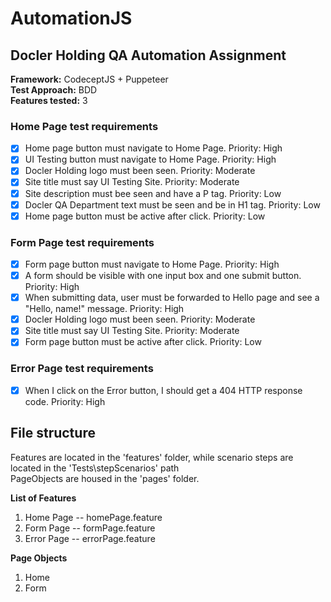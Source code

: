 # AutomationJS

## Docler Holding QA Automation Assignment
**Framework:** CodeceptJS + Puppeteer<br>
**Test Approach:** BDD<br>
**Features tested:** 3<br>

### Home Page test requirements
- [x] Home page button must navigate to Home Page. Priority: High
- [x] UI Testing button must navigate to Home Page. Priority: High
- [x] Docler Holding logo must been seen. Priority: Moderate
- [x] Site title must say UI Testing Site. Priority: Moderate
- [x] Site description must bee seen and have a P tag. Priority: Low
- [x] Docler QA Department text must be seen and be in H1 tag. Priority: Low
- [x] Home page button must be active after click. Priority: Low

### Form Page test requirements
- [x] Form page button must navigate to Home Page. Priority: High
- [x] A form should be visible with one input box and one submit button. Priority: High
- [x] When submitting data, user must be forwarded to Hello page and see a "Hello, name!" message. Priority: High
- [x] Docler Holding logo must been seen. Priority: Moderate
- [x] Site title must say UI Testing Site. Priority: Moderate
- [x] Form page button must be active after click. Priority: Low

### Error Page test requirements
- [x] When I click on the Error button, I should get a 404 HTTP response code. Priority: High

## File structure
Features are located in the 'features' folder, while scenario steps are located in the 'Tests\stepScenarios' path<br>
PageObjects are housed in the 'pages' folder.

**List of Features**
1. Home Page -- homePage.feature
2. Form Page -- formPage.feature
3. Error Page -- errorPage.feature

**Page Objects**
1. Home
2. Form
